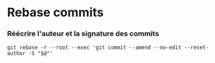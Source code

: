 Rebase commits
===

### Réécrire l'auteur et la signature des commits
```shell
git rebase -r --root --exec 'git commit --amend --no-edit --reset-author -S "$@"'
```